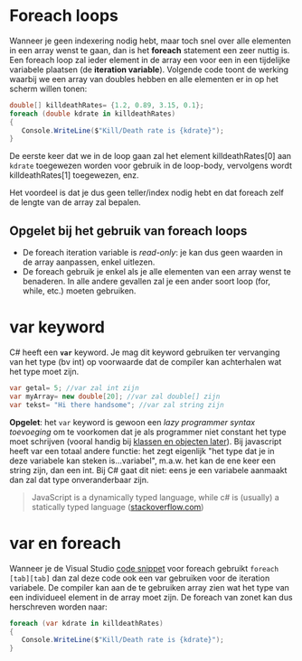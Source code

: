 # Foreach loops
Wanneer je geen indexering nodig hebt, maar toch snel over alle elementen in een array wenst te gaan, dan is het **foreach** statement een zeer nuttig is.
Een foreach loop zal ieder element in de array een voor een in een tijdelijke variabele plaatsen (de **iteration variable**). 
Volgende code toont de werking waarbij we een array van doubles hebben en alle elementen er in op het scherm willen tonen:
```csharp
double[] killdeathRates= {1.2, 0.89, 3.15, 0.1};
foreach (double kdrate in killdeathRates)
{
   Console.WriteLine($"Kill/Death rate is {kdrate}");
}
```

De eerste keer dat we in de loop gaan zal het element killdeathRates[0] aan ``kdrate`` toegewezen worden voor gebruik in de loop-body, vervolgens wordt killdeathRates[1] toegewezen, enz.

Het voordeel is dat je dus geen teller/index nodig hebt en dat foreach zelf de lengte van de array zal bepalen.

## Opgelet bij het gebruik van foreach loops
* De foreach iteration variable is *read-only*: je kan dus geen waarden in de array aanpassen, enkel uitlezen.
* De foreach gebruik je enkel als je alle elementen van een array wenst te benaderen. In alle andere gevallen zal je een ander soort loop (for, while, etc.) moeten gebruiken.

# var keyword
C# heeft een **``var``** keyword. Je mag dit keyword gebruiken ter vervanging van het type (bv int) op voorwaarde dat de compiler kan achterhalen wat het type moet zijn.
```csharp
var getal= 5; //var zal int zijn
var myArray= new double[20]; //var zal double[] zijn
var tekst= "Hi there handsome"; //var zal string zijn
```

**Opgelet**: het ``var`` keyword is gewoon een *lazy programmer syntax toevoeging* om te voorkomen dat je als programmer niet constant het type moet schrijven (vooral handig bij [klassen en objecten later](6_klassen_en_objecten/README.MD)). Bij javascript heeft var een totaal andere functie: het zegt eigenlijk "het type dat je in deze variabele kan steken is...variabel", m.a.w. het kan de ene  keer een string zijn, dan een int. Bij C# gaat dit niet: eens je een variabele aanmaakt dan zal dat type onveranderbaar zijn.
> JavaScript is a dynamically typed language, while c# is (usually) a statically typed language ([stackoverflow.com](https://stackoverflow.com/questions/8457813/difference-between-the-implementation-of-var-in-javascript-and-c-sharp))

# var en foreach
Wanneer je de Visual Studio [code snippet](https://msdn.microsoft.com/en-us/library/z41h7fat.aspx) voor foreach gebruikt ``foreach [tab][tab]`` dan zal deze code ook een var gebruiken voor de iteration variabele. De compiler kan aan de te gebruiken array zien wat het type van een individueel element in de array moet zijn.
De foreach van zonet kan dus herschreven worden naar:
```csharp
foreach (var kdrate in killdeathRates)
{
   Console.WriteLine($"Kill/Death rate is {kdrate}");
}
```


